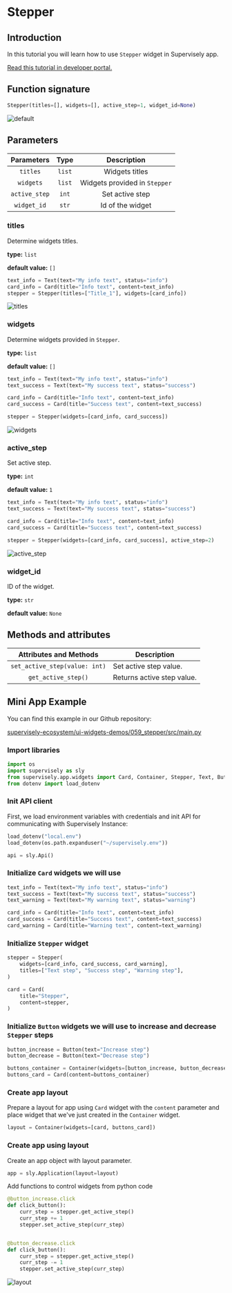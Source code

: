 # Stepper

## Introduction

In this tutorial you will learn how to use `Stepper` widget in Supervisely app.

[Read this tutorial in developer portal.](https://developer.supervise.ly/app-development/apps-with-gui/stepper)

## Function signature

```python
Stepper(titles=[], widgets=[], active_step=1, widget_id=None)
```

![default](https://user-images.githubusercontent.com/120389559/221410742-e51459ab-cfaf-469a-a9d9-392d6edf8800.png)

## Parameters

|  Parameters   |  Type  |          Description          |
| :-----------: | :----: | :---------------------------: |
|   `titles`    | `list` |        Widgets titles         |
|   `widgets`   | `list` | Widgets provided in `Stepper` |
| `active_step` | `int`  |        Set active step        |
|  `widget_id`  | `str`  |       Id of the widget        |

### titles

Determine widgets titles.

**type:** `list`

**default value:** `[]`

```python
text_info = Text(text="My info text", status="info")
card_info = Card(title="Info text", content=text_info)
stepper = Stepper(titles=["Title_1"], widgets=[card_info])
```

![titles](https://user-images.githubusercontent.com/120389559/221411042-67dbd904-411c-4ec6-9b86-dee7319702d6.png)

### widgets

Determine widgets provided in `Stepper`.

**type:** `list`

**default value:** `[]`

```python
text_info = Text(text="My info text", status="info")
text_success = Text(text="My success text", status="success")

card_info = Card(title="Info text", content=text_info)
card_success = Card(title="Success text", content=text_success)

stepper = Stepper(widgets=[card_info, card_success])
```

![widgets](https://user-images.githubusercontent.com/120389559/221411166-a29b6df7-30df-45d7-ab8f-7df3e8d9861d.png)

### active_step

Set active step.

**type:** `int`

**default value:** `1`

```python
text_info = Text(text="My info text", status="info")
text_success = Text(text="My success text", status="success")

card_info = Card(title="Info text", content=text_info)
card_success = Card(title="Success text", content=text_success)

stepper = Stepper(widgets=[card_info, card_success], active_step=2)
```

![active_step](https://user-images.githubusercontent.com/120389559/221411303-13342d2b-a8bd-48fe-8e56-898ed851c639.png)

### widget_id

ID of the widget.

**type:** `str`

**default value:** `None`

## Methods and attributes

|    Attributes and Methods     | Description                |
| :---------------------------: | -------------------------- |
| `set_active_step(value: int)` | Set active step value.     |
|      `get_active_step()`      | Returns active step value. |

## Mini App Example

You can find this example in our Github repository:

[supervisely-ecosystem/ui-widgets-demos/059_stepper/src/main.py](https://github.com/supervisely-ecosystem/ui-widgets-demos/blob/master/059_stepper/src/main.py)

### Import libraries

```python
import os
import supervisely as sly
from supervisely.app.widgets import Card, Container, Stepper, Text, Button
from dotenv import load_dotenv
```

### Init API client

First, we load environment variables with credentials and init API for communicating with Supervisely Instance:

```python
load_dotenv("local.env")
load_dotenv(os.path.expanduser("~/supervisely.env"))

api = sly.Api()
```

### Initialize `Card` widgets we will use

```python
text_info = Text(text="My info text", status="info")
text_success = Text(text="My success text", status="success")
text_warning = Text(text="My warning text", status="warning")

card_info = Card(title="Info text", content=text_info)
card_success = Card(title="Success text", content=text_success)
card_warning = Card(title="Warning text", content=text_warning)
```

### Initialize `Stepper` widget

```python
stepper = Stepper(
    widgets=[card_info, card_success, card_warning],
    titles=["Text step", "Success step", "Warning step"],
)

card = Card(
    title="Stepper",
    content=stepper,
)
```

### Initialize `Button` widgets we will use to increase and decrease `Stepper` steps

```python
button_increase = Button(text="Increase step")
button_decrease = Button(text="Decrease step")

buttons_container = Container(widgets=[button_increase, button_decrease])
buttons_card = Card(content=buttons_container)
```

### Create app layout

Prepare a layout for app using `Card` widget with the `content` parameter and place widget that we've just created in the `Container` widget.

```python
layout = Container(widgets=[card, buttons_card])
```

### Create app using layout

Create an app object with layout parameter.

```python
app = sly.Application(layout=layout)
```

Add functions to control widgets from python code

```python
@button_increase.click
def click_button():
    curr_step = stepper.get_active_step()
    curr_step += 1
    stepper.set_active_step(curr_step)


@button_decrease.click
def click_button():
    curr_step = stepper.get_active_step()
    curr_step -= 1
    stepper.set_active_step(curr_step)
```

![layout](https://user-images.githubusercontent.com/120389559/221412710-4ab1a750-3042-4a1f-9cf7-ac278f9a08c4.gif)
